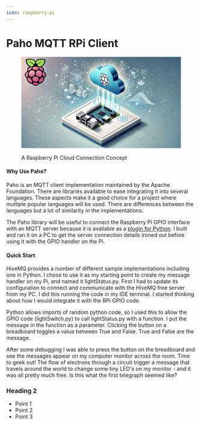 ```yaml
---
icon: raspberry-pi
---
```


# Paho MQTT RPi Client

<figure><img src="../.gitbook/assets/PiCloudTwin2.webp" alt=""><figcaption><p>A Raspberry Pi Cloud Connection Concept</p></figcaption></figure>

#### Why Use Paho?

Paho is an MQTT client implementation maintained by the Apache Foundation. There are libraries available to ease integrating it into several languages. These aspects make it a good choice for a project where multiple popular languages will be used. There are differences between the languages but a lot of similarity in the implementations.

The Paho library will be useful to connect the Raspberry Pi GPIO interface with an MQTT server because it is available as a [plugin for Python](https://pypi.org/project/paho-mqtt/). I built and ran it on a PC to get the server connection details ironed out before using it with the GPIO handler on the Pi.

#### Quick Start

HiveMQ provides a number of different sample implementations including one in Python. I chose to use it as my starting point to create my message handler on my Pi, and named it lightStatus.py. First I had to update its configuration to connect and communicate with the HiveMQ free server from my PC. I did this running the code in my IDE terminal. I started thinking about how I would integrate it with the RPi GPIO code.

Python allows imports of random python code, so I used this to allow the GPIO code (lightSwitch.py) to call lightStatus.py with a function. I put the message in the function as a parameter. Clicking the button on a breadboard toggles a value between True and False. True and False are the message.

After some debugging I was able to press the button on the breadboard and see the messages appear on my computer monitor across the room. Time to geek out! The flow of electrons through a circuit trigger a message that travels around the world to change some tiny LED's on my monitor - and it was all pretty much free. Is this what the first telegraph seemed like?



### Heading 2

* Point 1
* Point 2
* Point 3
